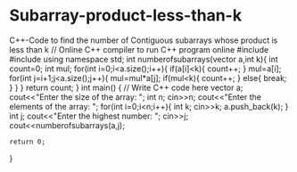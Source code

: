 # Subarray-product-less-than-k
C++-Code to find the number of Contiguous subarrays whose product is less than k
// Online C++ compiler to run C++ program online
#include <iostream>
#include<vector>
using namespace std;
int numberofsubarrays(vector<int> a,int k){
    int count=0;
    int mul;
    for(int i=0;i<a.size();i++){
        if(a[i]<k){
            count++;
        }
    mul=a[i];
    for(int j=i+1;j<a.size();j++){
        mul=mul*a[j];
    if(mul<k){
        count++;
    }
    else{
        break;
    }
    }
}
return count;
}
int main() {
    // Write C++ code here
    vector<int> a;
    cout<<"Enter the size of the array: ";
    int n;
    cin>>n;
    cout<<"Enter the elements of the array: ";
    for(int i=0;i<n;i++){
        int k;
        cin>>k;
        a.push_back(k);
    }
    int j;
    cout<<"Enter the highest number: ";
    cin>>j;
    cout<<numberofsubarrays(a,j);

    return 0;
}
